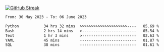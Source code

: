 [![GitHub Streak](https://streak-stats.demolab.com?user=renren-017&theme=sea&hide_border=true&background=DD272700)](https://git.io/streak-stats)

<!--START_SECTION:waka-->

```txt
From: 30 May 2023 - To: 06 June 2023

Python           34 hrs 32 mins  >>>>>>>>>>>>>>>>>>>>>----   85.69 %
Bash             2 hrs 14 mins   >------------------------   05.54 %
Text             1 hr 3 mins     >------------------------   02.63 %
YAML             45 mins         -------------------------   01.87 %
SQL              38 mins         -------------------------   01.61 %
```

<!--END_SECTION:waka-->
